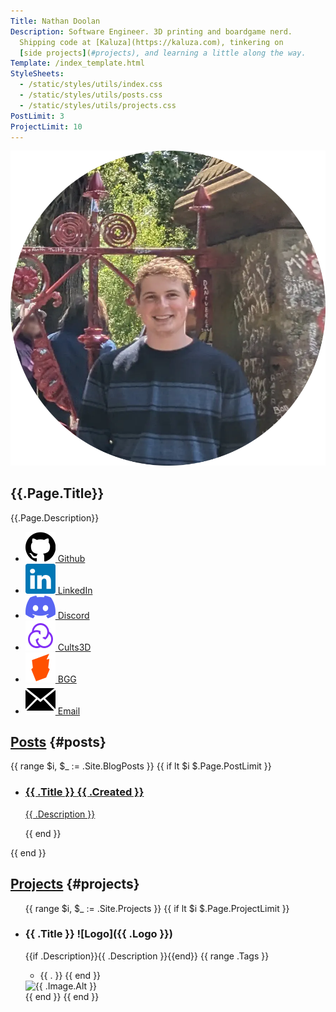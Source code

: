 ```yaml
---
Title: Nathan Doolan
Description: Software Engineer. 3D printing and boardgame nerd.
  Shipping code at [Kaluza](https://kaluza.com), tinkering on
  [side projects](#projects), and learning a little along the way.
Template: /index_template.html
StyleSheets:
  - /static/styles/utils/index.css
  - /static/styles/utils/posts.css
  - /static/styles/utils/projects.css
PostLimit: 3
ProjectLimit: 10
---
```


<section id="intro">

![Profile Image](static/images/profile.webp "Picture of me at the Strawberry Field in Liverpool")

# {{.Page.Title}}

{{.Page.Description}}

</section>
<section id="links">

- [![Github Logo](static/images/logos/github.svg) Github](https://github.com/NDoolan360)
- [![LinkedIn Logo](static/images/logos/linkedin.svg) LinkedIn](https://www.linkedin.com/in/nathan-doolan-835a13171)
- [![Discord Logo](static/images/logos/discord.svg) Discord](https://discord.com/users/nothindoin)
- [![Cults3d Logo](static/images/logos/cults3d.svg) Cults3D](https://cults3d.com/en/users/ND360)
- [![Bgg Logo](static/images/logos/bgg.svg) BGG](https://github.com/NDoolan360)
- [![Email Icon](static/images/email.svg) Email](mailto:mail@doolan.dev)

</section>

## [Posts](/blog.html) {#posts}

{{ range $i, $_ := .Site.BlogPosts }}
  {{ if lt $i $.Page.PostLimit }}
- <a class="post-card" href="{{ .URL }}">

  ### {{ .Title }} <time datetime="{{ .Created }}">{{ .Created }}</time>
  {{ .Description }}

  </a>
  {{ end }}
{{ end }}

## [Projects](/projects.html) {#projects}

<ul>
{{ range $i, $_ := .Site.Projects }}
  {{ if lt $i $.Page.ProjectLimit }}
<li class="project-card">
<a class="project-card-link" href="{{ .URL }}"></a>
<div class="project-card-content">

### {{ .Title }} ![Logo]({{ .Logo }})
{{if .Description}}{{ .Description }}{{end}}
{{ range .Tags }}
- {{ . }}
{{ end }}

</div>
<img class="project-card-image" src="{{ .Image.Src }}" alt="{{ .Image.Alt }}">
</li>
  {{ end }}
{{ end }}
</ul>

